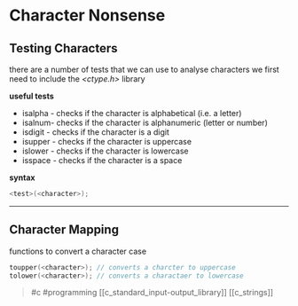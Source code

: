 # Character Nonsense
## Testing Characters

there are a number of tests that we can use to analyse characters
we first need to include the _<ctype.h>_ library

**useful tests**
- isalpha - checks if the character is alphabetical (i.e. a letter) 
- isalnum- checks if the character is alphanumeric (letter or number) 
- isdigit - checks if the character is a digit 
- isupper - checks if the character is uppercase 
- islower - checks if the character is lowercase 
- isspace - checks if the character is a space

**syntax**

```c
<test>(<character>);
```
---
## Character Mapping

functions to convert a character case

```c
toupper(<character>); // converts a charcter to uppercase
tolower(<character>); // converts a charactaer to lowercase
```

> #c #programming
> [[c_standard_input-output_library]] [[c_strings]]